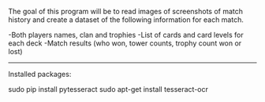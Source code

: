 The goal of this program will be to read images of screenshots of 
match history and create a dataset of the following information 
for each match.

-Both players names, clan and trophies
-List of cards and card levels for each deck
-Match results (who won, tower counts, trophy count won or lost)

---

Installed packages:

sudo pip install pytesseract
sudo apt-get install tesseract-ocr
